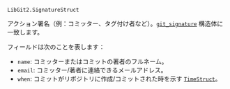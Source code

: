 ```
LibGit2.SignatureStruct
```

アクション署名（例：コミッター、タグ付け者など）。[`git_signature`](https://libgit2.org/libgit2/#HEAD/type/git_signature) 構造体に一致します。

フィールドは次のことを表します：

  * `name`: コミッターまたはコミットの著者のフルネーム。
  * `email`: コミッター/著者に連絡できるメールアドレス。
  * `when`: コミットがリポジトリに作成/コミットされた時を示す [`TimeStruct`](@ref)。
